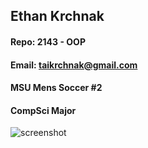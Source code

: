 ## Ethan Krchnak

#### Repo:  2143 - OOP
#### Email: taikrchnak@gmail.com
#### MSU Mens Soccer #2
#### CompSci Major
![screenshot](![image](https://github.com/user-attachments/assets/fae8542c-205f-4293-a689-3fc9d2474f89)
)
